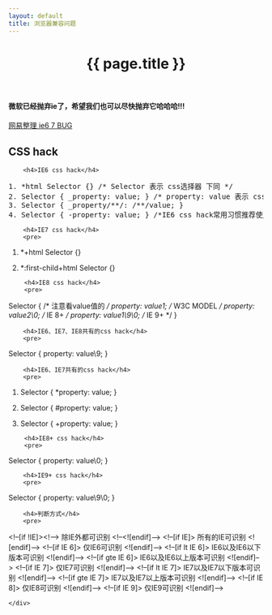 ```yaml
---
layout: default
title: 浏览器兼容问题
---
```


<header class="header">
	<h1>{{ page.title }}</h1>
</header>
<!-- /header -->

<div class="g-content">
	<div class="m-list">
		<h4 class="s-red">微软已经抛弃ie了，希望我们也可以尽快抛弃它哈哈哈!!!</h4>
	</div>
	<div class="m-list">
		<p>
			<a href="http://nec.netease.com/library/category/#bug" target="_blank">网易整理 ie6 7 BUG</a>
		</p>
	</div>
	<div class="m-list">
		<h2>CSS hack</h2>

		<h4>IE6 css hack</h4>
<pre>
1. *html Selector {} /* Selector 表示 css选择器 下同 */
2. Selector { _property: value; } /* property: value 表示 css 的属性名: 属性值 下同 */
3. Selector { _property/**/: /**/value; }
4. Selector { -property: value; } /*IE6 css hack常用习惯推荐使用下划线_ */
</pre>

		<h4>IE7 css hack</h4>
		<pre>
1. *+html Selector {}
2. *:first-child+html Selector {}
		</pre>

		<h4>IE8 css hack</h4>
		<pre>
Selector { /* 注意看value值的 */
    property: value1; /* W3C MODEL */
    property: value2\0; /* IE 8+ */
    property: value1\9\0; /* IE 9+ */
}
		</pre>

		<h4>IE6、IE7、IE8共有的css hack</h4>
		<pre>
Selector { property: value\9; }
		</pre>

		<h4>IE6、IE7共有的css hack</h4>
		<pre>
1. Selector { *property: value; }
2. Selector { #property: value; }
3. Selector { +property: value; }
		</pre>

		<h4>IE8+ css hack</h4>
		<pre>
Selector { property: value\0; }
		</pre>
		
		<h4>IE9+ css hack</h4>
		<pre>
Selector { property: value\9\0; }
		</pre>
		
		<h4>判断方式</h4>
		<pre>
<!–[if !IE]><!–> 除IE外都可识别 <!–<![endif]–>
<!–[if IE]> 所有的IE可识别 <![endif]–>
<!–[if IE 6]> 仅IE6可识别 <![endif]–>
<!–[if lt IE 6]> IE6以及IE6以下版本可识别 <![endif]–>
<!–[if gte IE 6]> IE6以及IE6以上版本可识别 <![endif]–>
<!–[if IE 7]> 仅IE7可识别 <![endif]–>
<!–[if lt IE 7]> IE7以及IE7以下版本可识别 <![endif]–>
<!–[if gte IE 7]> IE7以及IE7以上版本可识别 <![endif]–>
<!–[if IE 8]> 仅IE8可识别 <![endif]–>
<!–[if IE 9]> 仅IE9可识别 <![endif]–>
		</pre>

	</div>

</div>